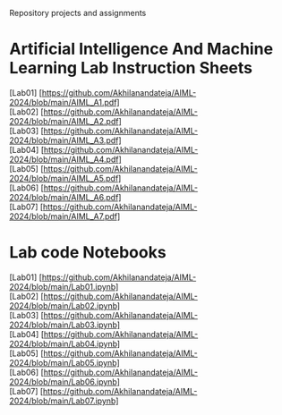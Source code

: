  Repository projects and assignments <br>
# Artificial Intelligence And Machine Learning Lab Instruction Sheets <br>
[Lab01] [https://github.com/Akhilanandateja/AIML-2024/blob/main/AIML_A1.pdf] <br>
[Lab02] [https://github.com/Akhilanandateja/AIML-2024/blob/main/AIML_A2.pdf] <br>
[Lab03] [https://github.com/Akhilanandateja/AIML-2024/blob/main/AIML_A3.pdf] <br>
[Lab04] [https://github.com/Akhilanandateja/AIML-2024/blob/main/AIML_A4.pdf] <br>
[Lab05] [https://github.com/Akhilanandateja/AIML-2024/blob/main/AIML_A5.pdf] <br>
[Lab06] [https://github.com/Akhilanandateja/AIML-2024/blob/main/AIML_A6.pdf] <br>
[Lab07] [https://github.com/Akhilanandateja/AIML-2024/blob/main/AIML_A7.pdf] <br>

# Lab code Notebooks <br>
[Lab01] [https://github.com/Akhilanandateja/AIML-2024/blob/main/Lab01.ipynb] <br>
[Lab02] [https://github.com/Akhilanandateja/AIML-2024/blob/main/Lab02.ipynb] <br>
[Lab03] [https://github.com/Akhilanandateja/AIML-2024/blob/main/Lab03.ipynb] <br>
[Lab04] [https://github.com/Akhilanandateja/AIML-2024/blob/main/Lab04.ipynb] <br>
[Lab05] [https://github.com/Akhilanandateja/AIML-2024/blob/main/Lab05.ipynb] <br>
[Lab06] [https://github.com/Akhilanandateja/AIML-2024/blob/main/Lab06.ipynb] <br>
[Lab07] [https://github.com/Akhilanandateja/AIML-2024/blob/main/Lab07.ipynb] <br>







